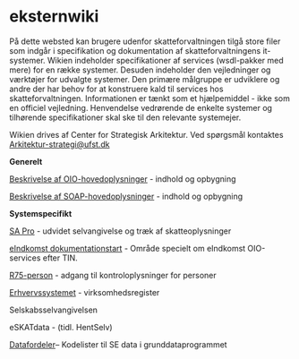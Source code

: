 # eksternwiki

På dette websted kan brugere udenfor skatteforvaltningen tilgå store filer som indgår i specifikation og dokumentation af skatteforvaltningens it-systemer. Wikien indeholder specifikationer af services (wsdl-pakker med mere) for en række systemer. Desuden indeholder den vejledninger og værktøjer for udvalgte systemer. Den primære målgruppe er udviklere og andre der har behov for at konstruere kald til services hos skatteforvaltningen. Informationen er tænkt som et hjælpemiddel - ikke som en officiel vejledning. Henvendelse vedrørende de enkelte systemer og tilhørende specifikationer skal ske til den relevante systemejer.

Wikien drives af Center for Strategisk Arkitektur. Ved spørgsmål kontaktes Arkitektur-strategi@ufst.dk


**Generelt**

[Beskrivelse af OIO-hovedoplysninger](https://github.com/skat/eksternwiki/blob/main/media/oiohovedoplysninger_2_.pdf) - indhold og opbygning

[Beskrivelse af SOAP-hovedoplysninger](https://github.com/skat/eksternwiki/raw/refs/heads/main/media/hovedoplysninger.zip) - indhold og opbygning




**Systemspecifikt**


[SA Pro](https://github.com/skat/eksternwiki/blob/main/services/SAPro.md) - udvidet selvangivelse og træk af skatteoplysninger

[eIndkomst dokumentationstart](https://github.com/skat/eksternwiki/blob/main/eIndkomst.md) - Område specielt om eIndkomst OIO-services efter TIN.

[R75-person](https://github.com/skat/eksternwiki/blob/main/services/R75Person.md) - adgang til kontroloplysninger for personer

[Erhvervssystemet](https://github.com/skat/eksternwiki/blob/main/services/ES.md) - virksomhedsregister

Selskabsselvangivelsen

eSKATdata - (tidl. HentSelv)

[Datafordeler](https://github.com/skat/eksternwiki/tree/main/media)– Kodelister til SE data i grunddataprogrammet
